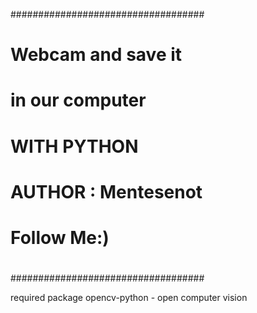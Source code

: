 ###################################
#                                 #
#       Webcam and save it        #
#        in our computer          #
#             WITH PYTHON         #
#        AUTHOR : Mentesenot      #
#             Follow Me:)         #
#                                 #
###################################

required package
opencv-python - open computer vision 